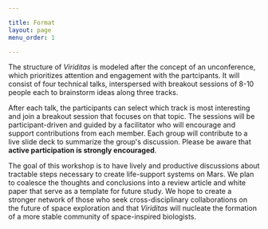```yaml
---

title: Format
layout: page
menu_order: 1

---
```


The structure of *Viriditas* is modeled after the concept of an unconference, which prioritizes
attention and engagement with the partcipants. It will consist of four technical talks, interspersed
with breakout sessions of 8-10 people each to brainstorm ideas along three tracks.

After each talk, the participants can select which track is most interesting and join a breakout
session that focuses on that topic. The sessions will be participant-driven and guided by a
facilitator who will encourage and support contributions from each member. Each group will
contribute to a live slide deck to summarize the group's discussion. Please be aware that **active
participation is strongly encouraged**.

The goal of this workshop is to have lively and productive discussions about tractable steps
necessary to create life-support systems on Mars. We plan to coalesce the thoughts and conclusions
into a review article and white paper that serve as a template for future study. We hope to create a
stronger network of those who seek cross-disciplinary collaborations on the future of space
exploration and that *Viriditas* will nucleate the formation of a more stable community of
space-inspired biologists.

